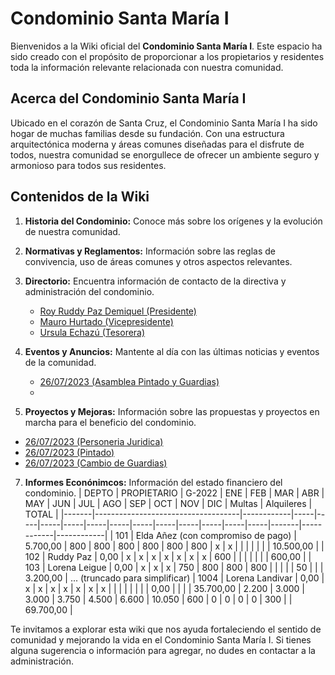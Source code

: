 # Condominio Santa María I



Bienvenidos a la Wiki oficial del **Condominio Santa María I**. Este espacio ha sido creado con el propósito de proporcionar a los propietarios y residentes toda la información relevante relacionada con nuestra comunidad.


## Acerca del Condominio Santa María I

Ubicado en el corazón de Santa Cruz, el Condominio Santa María I ha sido hogar de muchas familias desde su fundación. Con una estructura arquitectónica moderna y áreas comunes diseñadas para el disfrute de todos, nuestra comunidad se enorgullece de ofrecer un ambiente seguro y armonioso para todos sus residentes.


## Contenidos de la Wiki

1. **Historia del Condominio:** Conoce más sobre los orígenes y la evolución de nuestra comunidad.
2. **Normativas y Reglamentos:** Información sobre las reglas de convivencia, uso de áreas comunes y otros aspectos relevantes.
3. **Directorio:** Encuentra información de contacto de la directiva y administración del condominio.
    - [Roy Ruddy Paz Demiquel (Presidente)](https://github.com/Condominio-Santa-Maria/.github/wiki/Presidente)
    - [Mauro Hurtado (Vicepresidente)](https://github.com/Condominio-Santa-Maria/.github/wiki/Vicepresidente)
    - [Ursula Echazú (Tesorera)](https://github.com/Condominio-Santa-Maria/.github/wiki/Tesorero)

5. **Eventos y Anuncios:** Mantente al día con las últimas noticias y eventos de la comunidad.
    - [26/07/2023 (Asamblea Pintado y Guardias)](https://github.com/Condominio-Santa-Maria/.github/wiki/Asamblea26072023)
    - 
7. **Proyectos y Mejoras:** Información sobre las propuestas y proyectos en marcha para el beneficio del condominio.

- [26/07/2023 (Personeria Juridica)](https://github.com/Condominio-Santa-Maria/.github/wiki/PersoneriaJuridica)
- [26/07/2023 (Pintado)](https://github.com/Condominio-Santa-Maria/.github/wiki/Pintado26072023)
- [26/07/2023 (Cambio de Guardias)](https://github.com/Condominio-Santa-Maria/.github/wiki/CambioGuardias26072023)

 7. **Informes Econónimcos:** Información del estado financiero del condominio.
| DEPTO | PROPIETARIO                         | G-2022     | ENE | FEB | MAR | ABR | MAY | JUN | JUL | AGO | SEP | OCT | NOV | DIC | Multas | Alquileres | TOTAL      |
|-------|------------------------------------|------------|-----|-----|-----|-----|-----|-----|-----|-----|-----|-----|-----|-----|-------|------------|------------|
| 101   | Elda Añez (con compromiso de pago) | 5.700,00   | 800 | 800 | 800 | 800 | 800 | 800 | x   | x   |     |     |     |     |       |            | 10.500,00  |
| 102   | Ruddy Paz                           | 0,00       | x   | x   | x   | x   | x   | x   | x   | 600 |     |     |     |     |       |            | 600,00     |
| 103   | Lorena Leigue                      | 0,00       | x   | x   | x   | 750 | 800 | 800 | 800 |     |     |     |     | 50  |       |            | 3.200,00   |
... (truncado para simplificar)
| 1004  | Lorena Landivar                    | 0,00       | x   | x   | x   | x   | x   | x   | x   |     |     |     |     |     |       |            | 0,00       |
|       |                                    | 35.700,00  | 2.200 | 3.000 | 3.000 | 3.750 | 4.500 | 6.600 | 10.050 | 600 | 0 | 0 | 0 | 0 | 300   |            | 69.700,00  |



Te invitamos a explorar esta wiki que nos ayuda fortaleciendo el sentido de comunidad y mejorando la vida en el Condominio Santa María I. Si tienes alguna sugerencia o información para agregar, no dudes en contactar a la administración.

